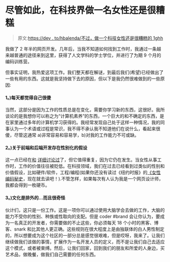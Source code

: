 # 尽管如此，在科技界做一名女性还是很糟糕

> 原文:[https://dev . to/hbalenda/不过，做一个科技女性还是很糟糕的 1ghh](https://dev.to/hbalenda/nevertheless-it-still-sucks-to-be-a-woman-in-tech-1ghh)

我做了 2 年半的网页开发。几年后，当我不知道如何找到工作时，我通过一条越来越普通的途径来到这里，获得了人文学科的学士学位，并进行了为期 9 个月的编码训练营。

但事实证明，我热爱这项工作。我们整天都在解谜，到最后我们(希望)已经做出了一些有用的东西。这就是我坚持做下去的原因，但以下是我仍然很难做到的一些原因:

#### [](#1-i-feel-stupid-every-day)1。)每天都觉得自己很傻

当然，这部分是因为工作的性质总是在变化，需要你学习新的东西，这很好。我所谈论的是我想你可以称之为“计算机素养”的东西，一个巨大的和不确定的东西，是在家里通过多年的计算机学习获得的。我经常发现自己处于这样一种情况，我的同事认为一个术语或过程是常识，我不得不承认我不知道他们在说什么，看起来很傻，尽管这通常 a)非常容易和容易学，b)对我的工作能力不可或缺。

#### [](#2-there-are-gendered-assumptions-around-frontend-vs-backend-development)2。)关于前端和后端开发存在性别化的假设

这一点已经在[和](https://www.theguardian.com/technology/2017/mar/14/tech-women-code-workshops-developer-jobs) [详细讨论过](https://medium.com/@melissamcewen/is-frontend-development-sexist-220040c952b1)了，但它值得重复，因为它仍在发生。当女性从事工作时，工作的价值往往被贬低。在科技领域，我们在过去已经看到过类似的性别和价值假设，比如硬件/软件，工程/编程(如果你还没有读过《纽约时报》的[《女性编码秘史](https://www.nytimes.com/2019/02/13/magazine/women-coding-computer-programming.html)，现在就去读吧！).不管怎样，如果每次有人认为我是一个网页设计师，我都会得到一枚硬币。

#### [](#3-the-culture-is-exclusive-and-weird)3。)文化是排外的...而且很奇怪

伙计们，这只是一份工作。这是一项你可以通过使用大脑学会去做的工作，大脑的能力不受你的性别、种族或性取向的支配。但是 coder #brand 会让你认为，要成为一名真正的开发者，你需要做的不止这些，你必须每天 18 个小时的黑客、博客、snark 和比其他人更正确。这些规则在很大程度上是由独联体的白人男性制定的，所以想要成为这个社区的一部分总是感觉很艰难，但是哎呀，我来了。让我们继续做我们该做的事情，扩展作为一名开发人员的定义，而不是让我们自己去适应这个模式，或者被束缚。然后，让我们回家，回到我们的朋友和所爱的人身边，买艺术品，做晚餐，做我们自己需要的任何东西。